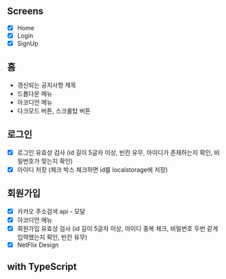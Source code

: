 ## Screens

- [x] Home
- [x] Login
- [x] SignUp

## 홈

- 갱신되는 공지사항 제목
- 드롭다운 메뉴
- 아코디언 메뉴
- 다크모드 버튼, 스크롤탑 버튼

## 로그인

- [x] 로그인 유효성 검사 (id 길이 5글자 이상, 빈칸 유무, 아이디가 존재하는지 확인, 비밀번호가 맞는지 확인)
- [x] 아이디 저장 (체크 박스 체크하면 id를 localstorage에 저장)

## 회원가입

- [x] 카카오 주소검색 api - 모달
- [x] 아코디언 메뉴
- [x] 회원가입 유효성 검사 (id 길이 5글자 이상, 아이디 중복 체크, 비밀번호 두번 같게 입력했는지 확인, 빈칸 유무)
- [x] NetFlix Design

## with TypeScript